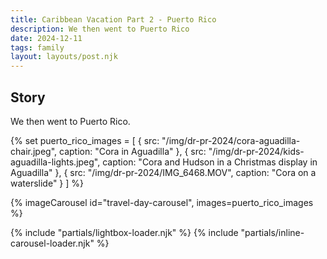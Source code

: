 ```yaml
---
title: Caribbean Vacation Part 2 - Puerto Rico
description: We then went to Puerto Rico
date: 2024-12-11
tags: family
layout: layouts/post.njk
---
```


## Story

We then went to Puerto Rico.

{% set puerto_rico_images = [
{ src: "/img/dr-pr-2024/cora-aguadilla-chair.jpeg", caption: "Cora in Aguadilla" },
{ src: "/img/dr-pr-2024/kids-aguadilla-lights.jpeg", caption: "Cora and Hudson in a Christmas display in Aguadilla" },
{ src: "/img/dr-pr-2024/IMG_6468.MOV", caption: "Cora on a waterslide" }
] %}

{% imageCarousel id="travel-day-carousel", images=puerto_rico_images %}


{% include "partials/lightbox-loader.njk" %}
{% include "partials/inline-carousel-loader.njk" %} 